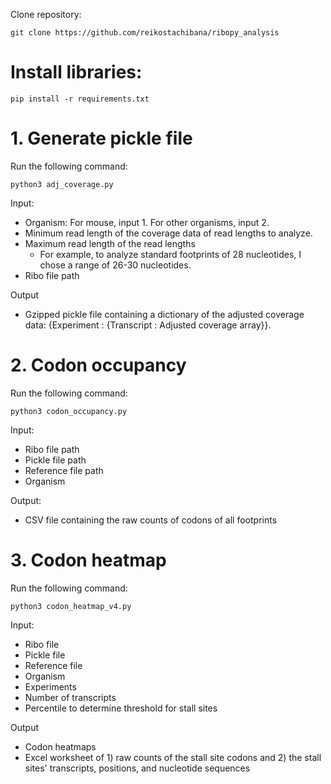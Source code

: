 Clone repository:

```
git clone https://github.com/reikostachibana/ribopy_analysis
```

# Install libraries:

```
pip install -r requirements.txt
```

# 1. Generate pickle file



Run the following command:
```
python3 adj_coverage.py
```

Input: 
* Organism: For mouse, input 1. For other organisms, input 2.
* Minimum read length of the coverage data of read lengths to analyze. 
* Maximum read length of the read lengths
  * For example, to analyze standard footprints of 28 nucleotides, I chose a range of 26-30 nucleotides.
* Ribo file path

Output
* Gzipped pickle file containing a dictionary of the adjusted coverage data: {Experiment : {Transcript : Adjusted coverage array}}.

# 2. Codon occupancy

Run the following command:
```
python3 codon_occupancy.py
```

Input:
* Ribo file path
* Pickle file path
* Reference file path
* Organism

Output:
* CSV file containing the raw counts of codons of all footprints

# 3. Codon heatmap

Run the following command:
```
python3 codon_heatmap_v4.py
```

Input:
* Ribo file
* Pickle file
* Reference file
* Organism
* Experiments
* Number of transcripts
* Percentile to determine threshold for stall sites

Output
* Codon heatmaps
* Excel worksheet of 1) raw counts of the stall site codons and 2) the stall sites' transcripts, positions, and nucleotide sequences
